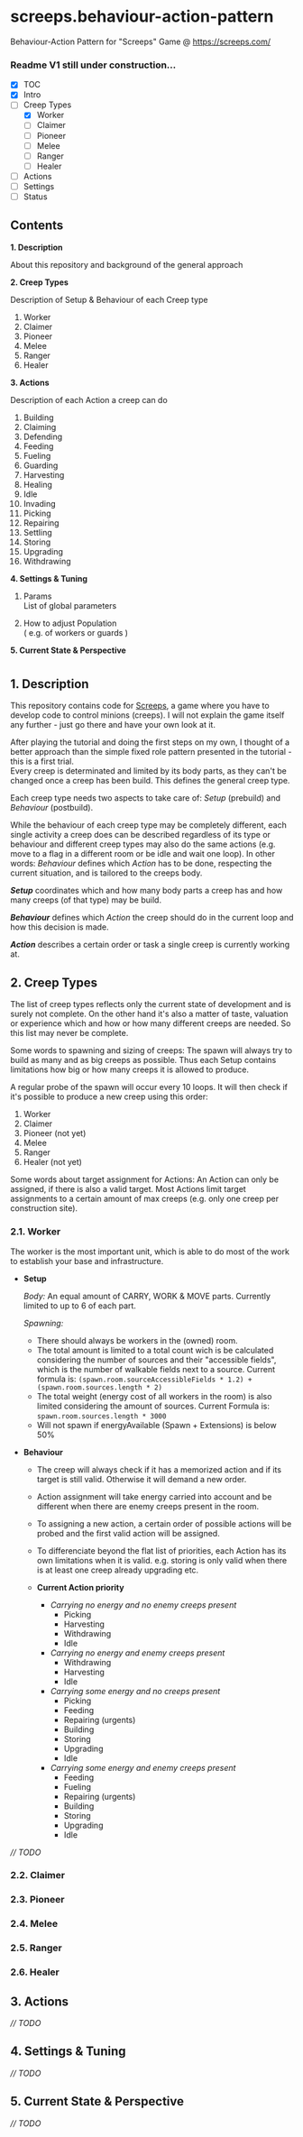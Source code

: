 # screeps.behaviour-action-pattern
Behaviour-Action Pattern for "Screeps" Game @ https://screeps.com/

### Readme V1 still under construction...

- [x] TOC
- [x] Intro
- [ ] Creep Types
  - [x] Worker
  - [ ] Claimer  
  - [ ] Pioneer
  - [ ] Melee  
  - [ ] Ranger  
  - [ ] Healer
- [ ] Actions
- [ ] Settings
- [ ] Status

## Contents

**1. Description**

  About this repository and background of the general approach

**2. Creep Types**

  Description of Setup & Behaviour of each Creep type
  1. Worker
  2. Claimer  
  3. Pioneer
  4. Melee  
  5. Ranger  
  6. Healer

**3. Actions**

  Description of each Action a creep can do
  1. Building
  2. Claiming
  3. Defending
  4. Feeding
  5. Fueling
  6. Guarding
  7. Harvesting
  8. Healing
  9. Idle
  10. Invading
  11. Picking
  12. Repairing
  13. Settling
  14. Storing
  15. Upgrading
  16. Withdrawing

**4. Settings & Tuning**

  1. Params  
  List of global parameters

  2. How to adjust Population  
  ( e.g. of workers or guards )

**5. Current State & Perspective**

#  


## 1. Description

This repository contains code for [Screeps](https://screeps.com/), a game where you have to develop code to control minions (creeps). 
I will not explain the game itself any further - just go there and have your own look at it. 

After playing the tutorial and doing the first steps on my own, I thought of a better approach than the simple fixed role pattern presented in the tutorial - this is a first trial.  
Every creep is determinated and limited by its body parts, as they can't be changed once a creep has been build. This defines the general creep type. 

Each creep type needs two aspects to take care of: *Setup* (prebuild) and *Behaviour* (postbuild).

While the behaviour of each creep type may be completely different, each single activity a creep does can be described regardless of its type or behaviour and different creep types may also do the same actions (e.g. move to a flag in a different room or be idle and wait one loop). 
In other words: *Behaviour* defines which *Action* has to be done, respecting the current situation, and is tailored to the creeps body.  

__*Setup*__ coordinates which and how many body parts a creep has and how many creeps (of that type) may be build.

__*Behaviour*__ defines which *Action* the creep should do in the current loop and how this decision is made. 

__*Action*__ describes a certain order or task a single creep is currently working at.   

## 2. Creep Types

The list of creep types reflects only the current state of development and is surely not complete. On the other hand it's also a matter of taste, valuation or experience which and how or how many different creeps are needed. So this list may never be complete. 

Some words to spawning and sizing of creeps: 
The spawn will always try to build as many and as big creeps as possible. Thus each Setup contains limitations how big or how many creeps it is allowed to produce. 

A regular probe of the spawn will occur every 10 loops. It will then check if it's possible to produce a new creep using this order:   
  1. Worker  
  2. Claimer  
  3. Pioneer (not yet)  
  4. Melee  
  5. Ranger  
  6. Healer (not yet)  

Some words about target assignment for Actions: 
An Action can only be assigned, if there is also a valid target. Most Actions limit target assignments to a certain amount of max creeps (e.g. only one creep per construction site).

### 2.1. Worker

  The worker is the most important unit, which is able to do most of the work to establish your base and infrastructure.

  * __Setup__

    *Body:* An equal amount of CARRY, WORK & MOVE parts. Currently limited to up to 6 of each part.

    *Spawning:* 
      * There should always be workers in the (owned) room. 
      * The total amount is limited to a total count wich is be calculated considering the number of sources and their "accessible fields", which is the number of walkable fields next to a source. 
        Current formula is: `(spawn.room.sourceAccessibleFields * 1.2) + (spawn.room.sources.length * 2)` 
      * The total weight (energy cost of all workers in the room) is also limited considering the amount of sources.
        Current Formula is: `spawn.room.sources.length * 3000`
      * Will not spawn if energyAvailable (Spawn + Extensions) is below 50%

  * __Behaviour__

    * The creep will always check if it has a memorized action and if its target is still valid. Otherwise it will demand a new order. 
    * Action assignment will take energy carried into account and be different when there are enemy creeps present in the room. 
    * To assigning a new action, a certain order of possible actions will be probed and the first valid action will be assigned. 
    * To differenciate beyond the flat list of priorities, each Action has its own limitations when it is valid. e.g. storing is only valid when there is at least one creep already upgrading etc.

    * __Current Action priority__
      * _Carrying no energy and no enemy creeps present_
        * Picking
        * Harvesting
        * Withdrawing
        * Idle
      * _Carrying no energy and enemy creeps present_
        * Withdrawing
        * Harvesting
        * Idle
      * _Carrying some energy and no creeps present_
        * Picking
        * Feeding
        * Repairing (urgents)
        * Building
        * Storing
        * Upgrading
        * Idle
      * _Carrying some energy and enemy creeps present_
        * Feeding
        * Fueling
        * Repairing (urgents)
        * Building
        * Storing
        * Upgrading
        * Idle

 
*// TODO*

### 2.2. Claimer  
### 2.3. Pioneer
### 2.4. Melee  
### 2.5. Ranger  
### 2.6. Healer

## 3. Actions

*// TODO*

## 4. Settings & Tuning 

*// TODO*

## 5. Current State & Perspective

*// TODO*
